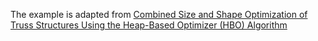 The example is adapted from [Combined Size and Shape Optimization of Truss Structures Using the Heap-Based Optimizer (HBO) Algorithm](https://doi.org/10.1007/s13369-024-09372-0)
